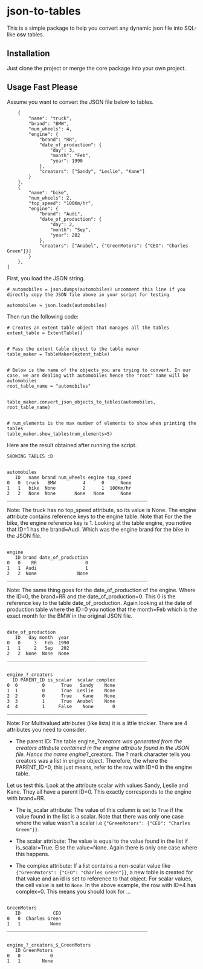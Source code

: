 # json-to-tables
This is a simple package to help you convert any dynamic json file into SQL-like **csv** tables.

## Installation
Just clone the project or merge the core package into your own project.

## Usage Fast Please
Assume you want to convert the JSON file below to tables.
```automobiles = [
    {
        "name": "truck",
        "brand": "BMW",
        "num_wheels": 4,
        "engine": {
            "brand": "RR",
            "date_of_production": {
                "day": 3,
                "month": "Feb",
                "year": 1990
            },
            "creators": ["Sandy", "Leslie", "Kane"]
        }
    },
    {
        "name": "bike",
        "num_wheels": 2,
        "top_speed": "100Km/hr",
        "engine": {
            "brand": "Audi",
            "date_of_production": {
                "day": 2,
                "month": "Sep",
                "year": 202
            },
            "creators": ["Anabel", {"GreenMotors": {"CEO": "Charles Green"}}]
        }
    },
]
```
First, you load the JSON string.
```
# automobiles = json.dumps(automobiles) uncomment this line if you directly copy the JSON file above in your script for testing
```
```automobiles = json.loads(automobiles)```

Then run the following code:
```
# Creates an extent table object that manages all the tables
extent_table = ExtentTable()


# Pass the extent table object to the table maker
table_maker = TableMaker(extent_table) 


# Below is the name of the objects you are trying to convert. In our case, we are dealing with automobiles hence the "root" name will be automobiles
root_table_name = "automobiles" 


table_maker.convert_json_objects_to_tables(automobiles, root_table_name)


# num_elements is the max number of elements to show when printing the tables
table_maker.show_tables(num_elements=5)

```

Here are the result obtained after running the script.

```
SHOWING TABLES :D


automobiles
   ID   name brand num_wheels engine top_speed
0   0  truck   BMW          4      0      None
1   1   bike  None          2      1  100Km/hr
2   2   None  None       None   None      None
____________________________________________________

```

Note: The truck has no top_speed attribute, so its value is None. The engine attribute contains reference keys to the engine table. Note that For the the bike, the engine reference key is 1. Looking at the table engine, you notive that ID=1 has the brand=Audi. Which was the engine brand for the bike in the JSON file.

```

engine
   ID brand date_of_production
0   0    RR                  0
1   1  Audi                  1
2   2  None               None
____________________________________________________

```

Note: The same thing goes for the date_of_production of the engine. Where the ID=0, the brand=RR and the date_of_production=0. This 0 is the reference key to the table date_of_production. Again looking at the date of production table where the ID=0 you notice that the month=Feb which is the exact month for the BMW in the original JSON file.

```

date_of_production
   ID   day month  year
0   0     3   Feb  1990
1   1     2   Sep   202
2   2  None  None  None
____________________________________________________


engine_?_creators
  ID PARENT_ID is_scalar  scalar complex
0  0         0      True   Sandy    None
1  1         0      True  Leslie    None
2  2         0      True    Kane    None
3  3         1      True  Anabel    None
4  4         1     False    None       0
____________________________________________________

```

Note: For Multivalued attributes (like lists) it is a little trickier. There are 4 attributes you need to consider.
* The parent ID: The table engine_?_creators was generated from the creators attribute contained in the engine attribute found in the JSON file. Hence the name engine_?_creators. The ? mark character tells you creators was a list in engine object.
Therefore, the where the PARENT_ID=0, this just means, refer to the row with ID=0 in the engine table. 

Let us test this. Look at the attribute scalar with values Sandy, Leslie and Kane. They all have a parent ID=0. This exactly corresponds to the engine with brand=RR.

* The is_scalar attribute: The value of this column is set to `True` if the value found in the list is a scalar. Note that there was only one case where the value wasn't a scalar i.e `{"GreenMotors": {"CEO": "Charles Green"}}`.

* The scalar attribute: The value is equal to the value found in the list if is_scalar=True. Else the value=None. Again there is only one case where this happens.

* The complex attribute: If a list contains a non-scalar value like `{"GreenMotors": {"CEO": "Charles Green"}}`, a new table is created for that value and an id is set to reference to that object. For scalar values, the cell value is set to `None`.
In the above example, the row with ID=4 has complex=0. This means you should look for ...

```

GreenMotors
   ID            CEO
0   0  Charles Green
1   1           None
____________________________________________________


engine_?_creators_$_GreenMotors
   ID GreenMotors
0   0           0
1   1        None
```
